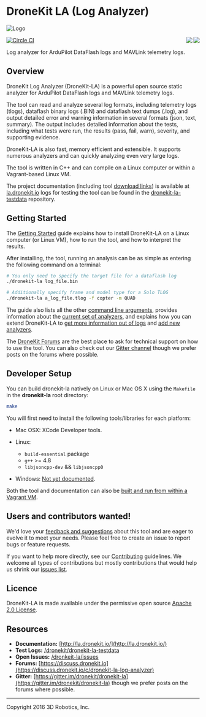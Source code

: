 # DroneKit LA (Log Analyzer)

![Logo](https://cloud.githubusercontent.com/assets/5368500/10805537/90dd4b14-7e22-11e5-9592-5925348a7df9.png)

[![Circle CI](https://circleci.com/gh/dronekit/dronekit-la/tree/master.svg?style=svg)](https://circleci.com/gh/dronekit/dronekit-la/tree/master) <a href="https://gitter.im/dronekit/dronekit-la"><img align="right" src="https://badges.gitter.im/dronekit/dronekit-la.svg"></img></a><a href="https://discuss.dronekit.io/c/dronekit-la-log-analyzer"><img align="right" src="https://img.shields.io/badge/support-discuss.dronekit.io-blue.svg"></img></a>


Log analyzer for ArduPilot DataFlash logs and MAVLink telemetry logs.

## Overview

DroneKit Log Analyzer (DroneKit-LA) is a powerful open source static analyzer for ArduPilot DataFlash logs and MAVLink telemetry logs.

The tool can read and analyze several log formats, including telemetry logs (tlogs), dataflash binary logs (.BIN) and dataflash text dumps (.log), and output detailed error and warning information in several formats (json, text, summary). The output includes detailed information about the tests, including what tests were run, the results (pass, fail, warn), severity, and supporting evidence.

DroneKit-LA is also fast, memory efficient and extensible. It supports numerous analyzers and can quickly analyzing even very large logs.

The tool is written in C++ and can compile on a Linux computer or within a Vagrant-based Linux VM.


The project documentation (including tool [download links]((http://la.dronekit.io/guide/getting_started.html#installing))) is available at [la.dronekit.io](http://la.dronekit.io/) logs for testing the tool can be found in the [dronekit-la-testdata](https://github.com/dronekit/dronekit-la-testdata) repository.



## Getting Started

The [Getting Started](http://la.dronekit.io/guide/getting_started.html) guide explains how to install DroneKit-LA on a Linux computer (or Linux VM), how to run the tool, and how to interpret the results.

After installing, the tool, running an analysis can be as simple as entering the following command on a terminal:

```bash
# You only need to specify the target file for a dataflash log
./dronekit-la log_file.bin

# Additionally specify frame and model type for a Solo TLOG
./dronekit-la a_log_file.tlog -f copter -m QUAD
```

The guide also lists all the other [command line arguments](http://la.dronekit.io/reference/command_line_reference.html), provides information about the [current set of analyzers](http://la.dronekit.io/reference/analyzers.html), and explains how you can extend DroneKit-LA to [get more information out of logs](http://la.dronekit.io/contributing/add_message_handler.html) and [add new analyzers](http://la.dronekit.io/contributing/add_analyzer.html).

The [DroneKit Forums](https://discuss.dronekit.io/c/dronekit-la-log-analyzer) are the best place to ask for technical support on how to use the tool. You can also check out our [Gitter channel](https://gitter.im/dronekit/dronekit-la) though we prefer posts on the forums where possible.

## Developer Setup

You can build dronekit-la natively on Linux or Mac OS X using the `Makefile` in the **dronekit-la** root directory:

```bash
make
```

You will first need to install the following tools/libraries for each platform:

* Mac OSX: XCode Developer tools.
* Linux:

  - `build-essential` package
  - `g++` >= 4.8
  - `libjsoncpp-dev` && `libjsoncpp0`
* Windows: [Not yet documented](https://github.com/dronekit/dronekit-la/issues/60).

Both the tool and documentation can also be [built and run from within a Vagrant VM](http://la.dronekit.io/contributing/developer_setup_vagrant.html).



## Users and contributors wanted!

We'd love your [feedback and suggestions](https://github.com/dronekit/dronekit-la/issues) about this tool and are eager to evolve it to meet your needs. Please feel free to create an issue to report bugs or feature requests.

If you want to help more directly, see our [Contributing](http://la.dronekit.io/contributing/index.html) guidelines. We welcome all types of contributions but mostly contributions that would help us shrink our [issues list](https://github.com/dronekit/dronekit-la/issues).


## Licence

DroneKit-LA is made available under the permissive open source [Apache 2.0 License](http://la.dronekit.io/about/license.html).

## Resources

* **Documentation:** [http://la.dronekit.io/](http://la.dronekit.io/)
* **Test Logs:** [/dronekit/dronekit-la-testdata](https://github.com/dronekit/dronekit-la-testdata)
* **Open Issues:** [/dronkeit-la/issues](https://github.com/dronekit/dronekit-la/issues)
* **Forums:** [https://discuss.dronekit.io](https://discuss.dronekit.io/c/dronekit-la-log-analyzer)
* **Gitter:** [https://gitter.im/dronekit/dronekit-la](https://gitter.im/dronekit/dronekit-la) though we prefer posts on the forums where possible.


***

Copyright 2016 3D Robotics, Inc.